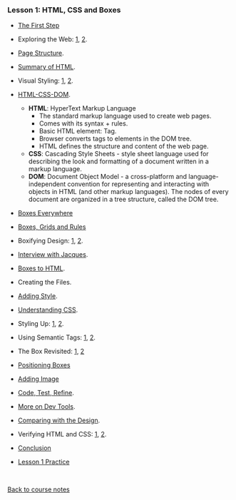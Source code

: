 ### Lesson 1: HTML, CSS and Boxes

* [The First Step](https://www.youtube.com/watch?v=xIOeccZZ-5g)

* Exploring the Web: [1](https://www.youtube.com/watch?v=_e-gGAM4noQ), [2](https://www.youtube.com/watch?v=yeRiFE2sRyc).

* [Page Structure](https://www.youtube.com/watch?v=y5NbZSvn5N8).

* [Summary of HTML](https://www.youtube.com/watch?v=kE34jtaJzNc).

* Visual Styling: [1](https://www.youtube.com/watch?v=DWebPI5kqvo), [2](https://www.youtube.com/watch?v=sP0qnk5fVMc).

* [HTML-CSS-DOM](https://www.youtube.com/watch?v=tSv2KIF7uE4).
  * **HTML**: HyperText Markup Language
    * The standard markup language used to create web pages.
    * Comes with its syntax + rules.
    * Basic HTML element: Tag.
    * Browser converts tags to elements in the DOM tree.
    * HTML defines the structure and content of the web page.
  * **CSS**: Cascading Style Sheets - style sheet language used for describing
  the look and formatting of a document written in a markup language.
  * **DOM**: Document Object Model - a cross-platform and language-independent convention
  for representing and interacting with objects in HTML (and other markup languages).
  The nodes of every document are organized in a tree structure, called the DOM tree.

* [Boxes Everywhere](https://www.youtube.com/watch?v=_optftESD0M)

* [Boxes, Grids and Rules](https://www.youtube.com/watch?v=fvtm9lK-JM0)

* Boxifying Design: [1](https://www.youtube.com/watch?v=O3SuZAomNWk), [2](https://www.youtube.com/watch?v=vBBoy0j3sZ8).

* [Interview with Jacques](https://www.youtube.com/watch?v=Nj5RCaE_b00).

* [Boxes to HTML](https://www.youtube.com/watch?v=JsH_eSZGhyg).

* Creating the Files.

* [Adding Style](https://www.youtube.com/watch?v=WkbHHwRgEM0).

* [Understanding CSS](https://www.youtube.com/watch?v=oaitg9nRqvc).

* Styling Up: [1](https://www.youtube.com/watch?v=EsBmDg_edGQ), [2](https://www.youtube.com/watch?v=_3AWzweBPFs).

* Using Semantic Tags: [1](https://www.youtube.com/watch?v=QXKKWQXXYLo), [2](https://www.youtube.com/watch?v=LVtQltLmzBQ).

* The Box Revisited: [1](https://www.youtube.com/watch?v=jlp8uLzt16E), [2](https://www.youtube.com/watch?v=v8CGTt5zDQM)

* [Positioning Boxes](https://www.youtube.com/watch?v=sv2rVjnYfGQ)

* [Adding Image](https://www.youtube.com/watch?v=qifSYo3AUu8)

* [Code, Test, Refine](https://www.youtube.com/watch?v=k_wmXN5V1_c).

* [More on Dev Tools](https://www.youtube.com/watch?v=gPL4vywt8XM).

* [Comparing with the Design](https://www.youtube.com/watch?v=Rxs_X2AUILg).

* Verifying HTML and CSS: [1](https://www.youtube.com/watch?v=f4h2PYfAEB0), [2](https://www.youtube.com/watch?v=XX9zTalDYrM).

* [Conclusion](https://www.youtube.com/watch?v=ZAg8R-_VzNI)

* [Lesson 1 Practice](https://www.youtube.com/watch?v=1iWRCWLmNb8)

<br>

[Back to course notes](../Course_Notes.md)
